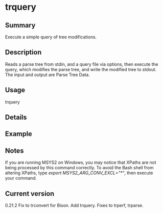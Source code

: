 # trquery

## Summary

Execute a simple query of tree modifications.

## Description

Reads a parse tree from stdin, and a query file via options,
then execute the query, which modifies the parse tree,
and write the modified tree
to stdout. The input and output are Parse Tree Data.

## Usage

trquery <file-name>

## Details

## Example

## Notes

If you are running MSYS2 on Windows, you may notice that XPaths are not being
processed by this command correctly. To avoid the Bash shell from altering
XPaths, type _export MSYS2_ARG_CONV_EXCL="*"_, then execute your command.

## Current version

0.21.2 Fix to trconvert for Bison. Add trquery. Fixes to trperf, trparse.
